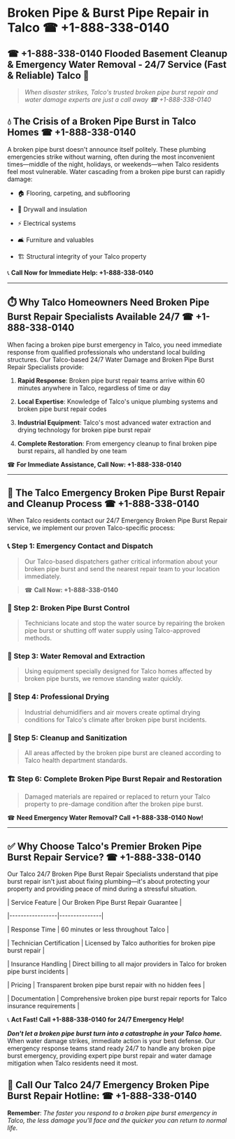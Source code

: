 # Broken Pipe & Burst Pipe Repair in Talco ☎ +1-888-338-0140  
## ☎ +1-888-338-0140 Flooded Basement Cleanup & Emergency Water Removal - 24/7 Service (Fast & Reliable) Talco 🚨  

> *When disaster strikes, Talco's trusted broken pipe burst repair and water damage experts are just a call away ☎ +1-888-338-0140*  

## 💧 The Crisis of a Broken Pipe Burst in Talco Homes ☎ +1-888-338-0140  

A broken pipe burst doesn't announce itself politely. These plumbing emergencies strike without warning, often during the most inconvenient times—middle of the night, holidays, or weekends—when Talco residents feel most vulnerable. Water cascading from a broken pipe burst can rapidly damage:  

* 🏠 Flooring, carpeting, and subflooring  
* 🧱 Drywall and insulation  
* ⚡ Electrical systems  
* 🛋️ Furniture and valuables  
* 🏗️ Structural integrity of your Talco property  

📞 **Call Now for Immediate Help: +1-888-338-0140**  

---  

## ⏱️ Why Talco Homeowners Need Broken Pipe Burst Repair Specialists Available 24/7 ☎ +1-888-338-0140  

When facing a broken pipe burst emergency in Talco, you need immediate response from qualified professionals who understand local building structures. Our Talco-based 24/7 Water Damage and Broken Pipe Burst Repair Specialists provide:  

1. **Rapid Response**: Broken pipe burst repair teams arrive within 60 minutes anywhere in Talco, regardless of time or day  
2. **Local Expertise**: Knowledge of Talco's unique plumbing systems and broken pipe burst repair codes  
3. **Industrial Equipment**: Talco's most advanced water extraction and drying technology for broken pipe burst repair  
4. **Complete Restoration**: From emergency cleanup to final broken pipe burst repairs, all handled by one team  

☎ **For Immediate Assistance, Call Now: +1-888-338-0140**  

---  

## 🔧 The Talco Emergency Broken Pipe Burst Repair and Cleanup Process ☎ +1-888-338-0140  

When Talco residents contact our 24/7 Emergency Broken Pipe Burst Repair service, we implement our proven Talco-specific process:  

### 📞 Step 1: Emergency Contact and Dispatch  
> Our Talco-based dispatchers gather critical information about your broken pipe burst and send the nearest repair team to your location immediately.  
> ☎ **Call Now: +1-888-338-0140**  

### 🚿 Step 2: Broken Pipe Burst Control  
> Technicians locate and stop the water source by repairing the broken pipe burst or shutting off water supply using Talco-approved methods.  

### 🌊 Step 3: Water Removal and Extraction  
> Using equipment specially designed for Talco homes affected by broken pipe bursts, we remove standing water quickly.  

### 💨 Step 4: Professional Drying  
> Industrial dehumidifiers and air movers create optimal drying conditions for Talco's climate after broken pipe burst incidents.  

### 🧼 Step 5: Cleanup and Sanitization  
> All areas affected by the broken pipe burst are cleaned according to Talco health department standards.  

### 🏗️ Step 6: Complete Broken Pipe Burst Repair and Restoration  
> Damaged materials are repaired or replaced to return your Talco property to pre-damage condition after the broken pipe burst.  

☎ **Need Emergency Water Removal? Call +1-888-338-0140 Now!**  

---  

## ✅ Why Choose Talco's Premier Broken Pipe Burst Repair Service? ☎ +1-888-338-0140  

Our Talco 24/7 Broken Pipe Burst Repair Specialists understand that pipe burst repair isn't just about fixing plumbing—it's about protecting your property and providing peace of mind during a stressful situation.  

| Service Feature | Our Broken Pipe Burst Repair Guarantee |  
|-----------------|---------------|  
| Response Time | 60 minutes or less throughout Talco |  
| Technician Certification | Licensed by Talco authorities for broken pipe burst repair |  
| Insurance Handling | Direct billing to all major providers in Talco for broken pipe burst incidents |  
| Pricing | Transparent broken pipe burst repair with no hidden fees |  
| Documentation | Comprehensive broken pipe burst repair reports for Talco insurance requirements |  

📞 **Act Fast! Call +1-888-338-0140 for 24/7 Emergency Help!**  

***Don't let a broken pipe burst turn into a catastrophe in your Talco home.*** When water damage strikes, immediate action is your best defense. Our emergency response teams stand ready 24/7 to handle any broken pipe burst emergency, providing expert pipe burst repair and water damage mitigation when Talco residents need it most.  

## 📱 Call Our Talco 24/7 Emergency Broken Pipe Burst Repair Hotline: ☎ +1-888-338-0140  

**Remember**: *The faster you respond to a broken pipe burst emergency in Talco, the less damage you'll face and the quicker you can return to normal life.*